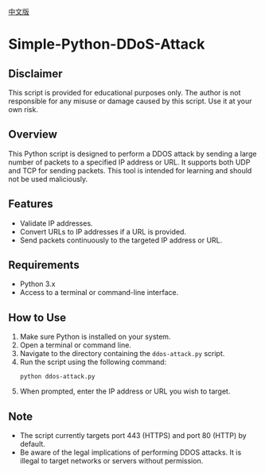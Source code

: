 [中文版](README.zh.md)

# Simple-Python-DDoS-Attack


## Disclaimer
This script is provided for educational purposes only. The author is not responsible for any misuse or damage caused by this script. Use it at your own risk.

## Overview
This Python script is designed to perform a DDOS attack by sending a large number of packets to a specified IP address or URL. It supports both UDP and TCP for sending packets. This tool is intended for learning and should not be used maliciously.

## Features
- Validate IP addresses.
- Convert URLs to IP addresses if a URL is provided.
- Send packets continuously to the targeted IP address or URL.

## Requirements
- Python 3.x
- Access to a terminal or command-line interface.

## How to Use
1. Make sure Python is installed on your system.
2. Open a terminal or command line.
3. Navigate to the directory containing the `ddos-attack.py` script.
4. Run the script using the following command:
   ```
   python ddos-attack.py
   ```
5. When prompted, enter the IP address or URL you wish to target.

## Note
- The script currently targets port 443 (HTTPS) and port 80 (HTTP) by default.
- Be aware of the legal implications of performing DDOS attacks. It is illegal to target networks or servers without permission.
